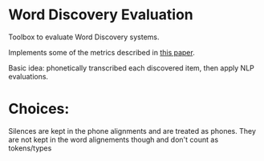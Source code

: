 Word Discovery Evaluation
=========================

Toolbox to evaluate  Word Discovery systems.

Implements some of the metrics described in [this paper](https://core.ac.uk/download/pdf/48187287.pdf).

Basic idea: phonetically transcribed each discovered item, then apply NLP evaluations.

# Choices:

Silences are kept in the phone alignments and are treated as phones. They are not kept in the word alignements though
and don't count as tokens/types
